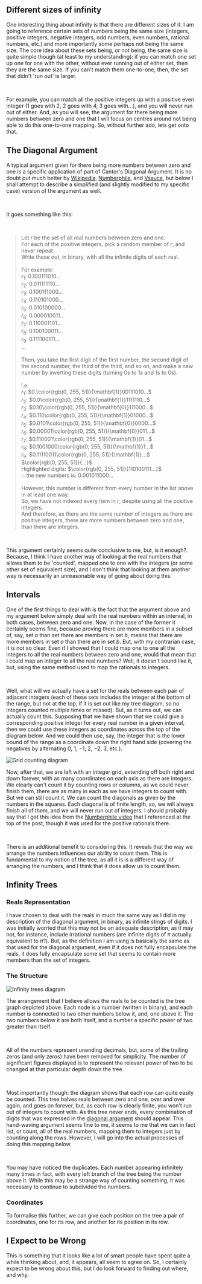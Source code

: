 ## Different sizes of infinity

One interesting thing about infinity is that there are different sizes of it. I
am going to reference certain sets of numbers being the same size (integers,
positive integers, negative integers, odd numbers, even numbers, rational
numbers, etc.) and more importantly some perhaps not being the same size. The
core idea about these sets being, or not being, the same size is quite simple
though (at least to my understanding): if you can match one set up one for one
with the other, without ever running out of either set, then they are the same
size. If you can't match them one-to-one, then, the set that didn't 'run out'
is larger.  

<br>

For example, you can match all the positive integers up with a positive even
integer ($1$ goes with $2$, $2$ goes with $4$, $3$ goes with...), and you will
never run out of either. And, as you will see, the argument for there being
more numbers between zero and one that I will focus on centres around not
being able to do this one-to-one mapping. So, without further ado, lets get
onto that.  

## The Diagonal Argument

A typical argument given for there being more numbers between zero and one is a
specific application of part of Cantor's Diagonal Argument. It is no doubt
put much better by
[Wikipedia](https://en.wikipedia.org/wiki/Cantor%27s_diagonal_argument),
[Numberphile](https://www.youtube.com/watch?v=elvOZm0d4H0), and
[Vsauce](https://www.youtube.com/watch?v=s86-Z-CbaHA), but below I shall attempt
to describe a simplified (and slightly modified to my specific case) version of
the argument as well.

<br>

It goes something like this:

<br>

> Let $r$ be the set of all real numbers between zero and one.  
> For each of the positive integers, pick a random member of $r$, and never
> repeat.  
> Write these out, in binary, with all the infinite digits of each real.  
> <br>
> For example:  
> $r_1$: $0.100111010...$  
> $r_2$: $0.011111110...$  
> $r_3$: $0.100111000...$  
> $r_4$: $0.110101000...$  
> $r_5$: $0.010100000...$  
> $r_6$: $0.000010011...$  
> $r_7$: $0.110001101...$  
> $r_8$: $0.100100011...$  
> $r_9$: $0.111100111...$  
> $...$  
> <br>
> Then, you take the first digit of the first number, the second digit of the
> second number, the third of the third, and so on, and make a new number by
> inverting these digits (turning $0$s to $1$s and $1$s to $0$s).  
> <br>
> i.e.  
> $r_1$: $0.\color{rgb(0, 255, 51)}{\mathbf{1}}00111010...$  
> $r_2$: $0.0\color{rgb(0, 255, 51)}{\mathbf{1}}1111110...$  
> $r_3$: $0.10\color{rgb(0, 255, 51)}{\mathbf{0}}111000...$  
> $r_4$: $0.110\color{rgb(0, 255, 51)}{\mathbf{1}}01000...$  
> $r_5$: $0.0101\color{rgb(0, 255, 51)}{\mathbf{0}}0000...$  
> $r_6$: $0.00001\color{rgb(0, 255, 51)}{\mathbf{0}}011...$  
> $r_7$: $0.110001\color{rgb(0, 255, 51)}{\mathbf{1}}01...$  
> $r_8$: $0.1001000\color{rgb(0, 255, 51)}{\mathbf{1}}1...$  
> $r_9$: $0.11110011\color{rgb(0, 255, 51)}{\mathbf{1}}...$  
> $\color{rgb(0, 255, 51)}{...}$  
> Highlighted digits: $\color{rgb(0, 255, 51)}{110100111...}$  
> $\therefore$ the new numbers is: $0.001011000...$  
> <br>
> However, this number is different from every number in the list above in at
> least one way.  
> So, we have not indexed every item in $r$, despite using all the positive
> integers.  
> And therefore, as there are the same number of integers as there are
> positive integers, there are more numbers between zero and one, than there
> are integers.  

<br>

This argument certainly seems quite conclusive to me, but, is it enough?.
Because, I think I have another way of looking at the real numbers that allows
them to be 'counted', mapped one to one with the integers (or some other set of
equivalent size), and I don't think that looking at them another way is
necessarily an unreasonable way of going about doing this.

## Intervals

One of the first things to deal with is the fact that the argument above and my
argument below simply deal with the real numbers within an interval, in both
cases, between zero and one. Now, in the case of the former it certainly seems
fine, because proving there are more members in a subset of, say, set $a$ than
set there are members in set $b$, means that there are more members in set $a$
than there are in set $b$. But, with my contrarian case, it is not so clear.
Even if I showed that I could map one to one all the integers to all the real
numbers between zero and one, would that mean that I could map an integer to
all the real numbers? Well, it doesn't sound like it, but, using the same
method used to map the rationals to integers.  

<br>

Well, what will we actually have a set for the reals between each pair of
adjacent integers (each of these sets includes the integer at the bottom of
the range, but not at the top, if it is set out like my tree diagram, so no
integers counted multiple times or missed). But, as it turns out, we can
actually count this. Supposing that we have shown that we could give a
corresponding positive integer for every real number in a given interval, then
we could use these integers as coordinates across the top of the diagram below.
And we could then use, say, the integer that is the lower bound of the range as
a coordinate down the right hand side (covering the negatives by alternating
$0$, $1$, $-1$, $2$, $-2$, $3$, etc.).  

![Grid counting diagram](
    ..\static\infinity_trees\grid_counting.svg
    "I got this idea from the Numberphile video I linked above. It was used
    for the positive rationals there."
)

Now, after that, we are left with an integer grid, extending off both right and
down forever, with as many coordinates on each axis as there are integers. We
clearly can't count it by counting rows or columns, as we could never finish
them, there are as many in each as we have integers to count with. But we can
still count it. We can count the diagonals as given by the numbers in the
squares. Each diagonal is of finite length, so, we will always finish all of
them, and we will never run out of integers. I should probably say that I got
this idea from the
[Numberphile video](https://www.youtube.com/watch?v=elvOZm0d4H0) that I
referenced at the top of the post, though it was used for the positive
rationals there.  

<br>

There is an additional benefit to considering this. It reveals that the way we
arrange the numbers influences our ability to count them. This is fundamental
to my notion of the tree, as all it is is a different way of arranging the
numbers, and I think that it does allow us to count them.

## Infinity Trees

### Reals Representation

I have chosen to deal with the reals in much the same way as I did in my
description of the diagonal argument, in binary, as infinite stings of
digits. I was initially worried that this may not be an adequate description,
as it may not, for instance, include irrational numbers (are infinite digits of
$\pi$ actually equivalent to $\pi$?). But, as the definition I am using is
basically the same as that used for the diagonal argument, even if it does not
fully encapsulate the reals, it does fully encapsulate some set that seems to
contain more members than the set of integers.

### The Structure

![Infinity trees diagram](
    ..\static\infinity_trees\infinity_trees.svg
    "I will still get to the duplicates. Eventually."
)

The arrangement that I believe allows the reals to be counted is the tree graph
depicted above. Each node is a number (written in binary), and each number is
connected to two other numbers below it, and, one above it. The two numbers
below it are both itself, and a number a specific power of two greater than
itself.  

<br>

All of the numbers represent unending decimals, but, some of the trailing zeros
(and only zeros) have been removed for simplicity. The number of significant
figures displayed is to represent the relevant power of two to be changed at
that particular depth down the tree.  

<br>

Most importantly though: the diagram shows that each row can quite easily be
counted. This tree halves reals between zero and one, over and over again, and
goes on forever, but, as each row is clearly finite, you won't run out of
integers to count with. As this tree never ends, every combination of digits
that was expressed in the [diagonal argument](#the-diagonal-argument) should
appear. This hand-waving argument seems fine to me, it seems to me that we can
in fact list, or count, all of the real numbers, mapping them to integers just
by counting along the rows. However, I will go into the actual processes of
doing this mapping below.

<br>

You may have noticed the duplicates. Each number appearing infinitely many
times in fact, with every left branch of the tree being the number above it.
While this may be a strange way of counting something, it was necessary to
continue to subdivided the numbers.

### Coordinates

To formalise this further, we can give each position on the tree a pair of
coordinates, one for its row, and another for its position in its row.




## I Expect to be Wrong

This is something that it looks like a lot of smart people have spent quite a
while thinking about, and, it appears, all seem to agree on. So, I certainly
expect to be wrong about this, but I do look forward to finding out where, and
why.
